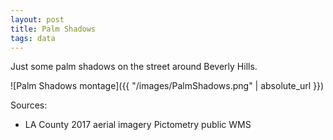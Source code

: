 ```yaml
---
layout: post
title: Palm Shadows
tags: data
---
```


Just some palm shadows on the street around Beverly Hills.

![Palm Shadows montage]({{ "/images/PalmShadows.png" | absolute_url }})

Sources:

- LA County 2017 aerial imagery Pictometry public WMS
